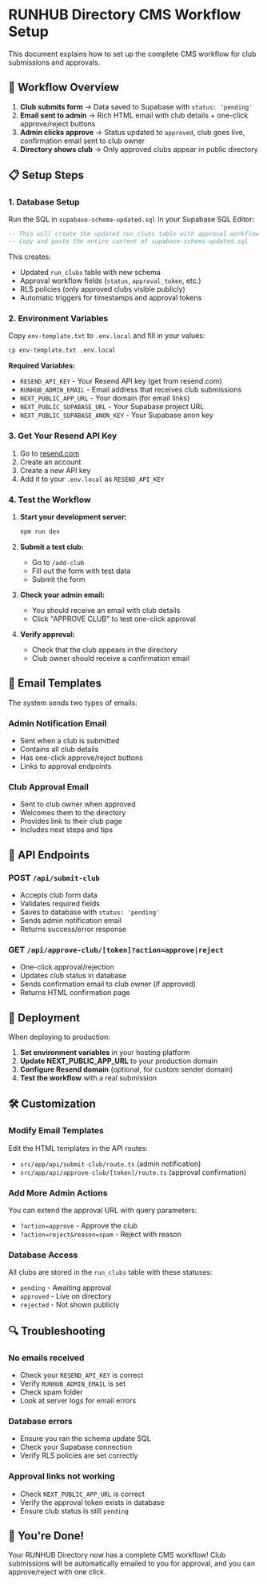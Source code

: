 # RUNHUB Directory CMS Workflow Setup

This document explains how to set up the complete CMS workflow for club submissions and approvals.

## 🎯 Workflow Overview

1. **Club submits form** → Data saved to Supabase with `status: 'pending'`
2. **Email sent to admin** → Rich HTML email with club details + one-click approve/reject buttons
3. **Admin clicks approve** → Status updated to `approved`, club goes live, confirmation email sent to club owner
4. **Directory shows club** → Only approved clubs appear in public directory

## 📋 Setup Steps

### 1. Database Setup

Run the SQL in `supabase-schema-updated.sql` in your Supabase SQL Editor:

```sql
-- This will create the updated run_clubs table with approval workflow
-- Copy and paste the entire content of supabase-schema-updated.sql
```

This creates:
- Updated `run_clubs` table with new schema
- Approval workflow fields (`status`, `approval_token`, etc.)
- RLS policies (only approved clubs visible publicly)
- Automatic triggers for timestamps and approval tokens

### 2. Environment Variables

Copy `env-template.txt` to `.env.local` and fill in your values:

```bash
cp env-template.txt .env.local
```

**Required Variables:**
- `RESEND_API_KEY` - Your Resend API key (get from resend.com)
- `RUNHUB_ADMIN_EMAIL` - Email address that receives club submissions
- `NEXT_PUBLIC_APP_URL` - Your domain (for email links)
- `NEXT_PUBLIC_SUPABASE_URL` - Your Supabase project URL
- `NEXT_PUBLIC_SUPABASE_ANON_KEY` - Your Supabase anon key

### 3. Get Your Resend API Key

1. Go to [resend.com](https://resend.com)
2. Create an account
3. Create a new API key
4. Add it to your `.env.local` as `RESEND_API_KEY`

### 4. Test the Workflow

1. **Start your development server:**
   ```bash
   npm run dev
   ```

2. **Submit a test club:**
   - Go to `/add-club`
   - Fill out the form with test data
   - Submit the form

3. **Check your admin email:**
   - You should receive an email with club details
   - Click "APPROVE CLUB" to test one-click approval

4. **Verify approval:**
   - Check that the club appears in the directory
   - Club owner should receive a confirmation email

## 📧 Email Templates

The system sends two types of emails:

### Admin Notification Email
- Sent when a club is submitted
- Contains all club details
- Has one-click approve/reject buttons
- Links to approval endpoints

### Club Approval Email
- Sent to club owner when approved
- Welcomes them to the directory
- Provides link to their club page
- Includes next steps and tips

## 🔧 API Endpoints

### POST `/api/submit-club`
- Accepts club form data
- Validates required fields
- Saves to database with `status: 'pending'`
- Sends admin notification email
- Returns success/error response

### GET `/api/approve-club/[token]?action=approve|reject`
- One-click approval/rejection
- Updates club status in database
- Sends confirmation email to club owner (if approved)
- Returns HTML confirmation page

## 🚀 Deployment

When deploying to production:

1. **Set environment variables** in your hosting platform
2. **Update NEXT_PUBLIC_APP_URL** to your production domain
3. **Configure Resend domain** (optional, for custom sender domain)
4. **Test the workflow** with a real submission

## 🛠️ Customization

### Modify Email Templates
Edit the HTML templates in the API routes:
- `src/app/api/submit-club/route.ts` (admin notification)
- `src/app/api/approve-club/[token]/route.ts` (approval confirmation)

### Add More Admin Actions
You can extend the approval URL with query parameters:
- `?action=approve` - Approve the club
- `?action=reject&reason=spam` - Reject with reason

### Database Access
All clubs are stored in the `run_clubs` table with these statuses:
- `pending` - Awaiting approval
- `approved` - Live on directory
- `rejected` - Not shown publicly

## 🔍 Troubleshooting

### No emails received
- Check your `RESEND_API_KEY` is correct
- Verify `RUNHUB_ADMIN_EMAIL` is set
- Check spam folder
- Look at server logs for email errors

### Database errors
- Ensure you ran the schema update SQL
- Check your Supabase connection
- Verify RLS policies are set correctly

### Approval links not working
- Check `NEXT_PUBLIC_APP_URL` is correct
- Verify the approval token exists in database
- Ensure club status is still `pending`

## 🎉 You're Done!

Your RUNHUB Directory now has a complete CMS workflow! Club submissions will be automatically emailed to you for approval, and you can approve/reject with one click. 